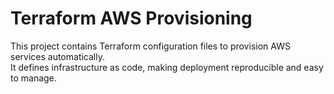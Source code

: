 # Terraform AWS Provisioning

This project contains Terraform configuration files to provision AWS services automatically.  
It defines infrastructure as code, making deployment reproducible and easy to manage.



   

